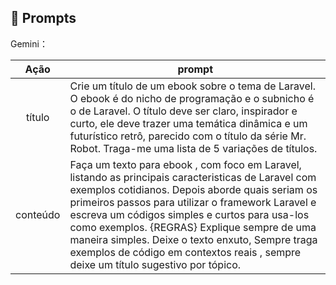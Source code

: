 ## 🧠 Prompts


Gemini：

|   Ação   | prompt                                                                                                                                                                                                                                                                         |
| :------: | ------------------------------------------------------------------------------------------------------------------------------------------------------------------------------------------------------------------------------------------------------------------------------ |
|  título  | Crie um título de um ebook sobre o tema de Laravel. O ebook é do nicho de programação e o subnicho é o de Laravel. O título deve ser claro, inspirador e curto, ele deve trazer uma temática dinâmica e um futurístico retrô, parecido com o título da série Mr. Robot. Traga-me uma lista de 5 variações de títulos.|
| conteúdo | Faça um texto para ebook , com foco em Laravel, listando as principais caracteristicas de Laravel com exemplos cotidianos. Depois aborde quais seriam os primeiros passos para utilizar o framework Laravel e escreva um códigos simples e curtos para usa-los como exemplos. {REGRAS} Explique sempre de uma maneira simples. Deixe o texto enxuto, Sempre traga exemplos de código em contextos reais , sempre deixe um título sugestivo por tópico. |

